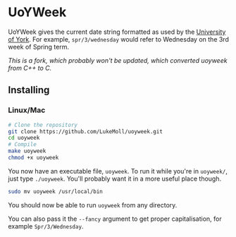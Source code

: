 # UoYWeek
UoYWeek gives the current date string formatted as used by the [University of York](https://www.york.ac.uk/). For example, `spr/3/wednesday` would refer to Wednesday on the 3rd week of Spring term.

_This is a fork, which probably won't be updated, which converted uoyweek from C++ to C._

## Installing
### Linux/Mac
```bash
# Clone the repository
git clone https://github.com/LukeMoll/uoyweek.git
cd uoyweek
# Compile
make uoyweek
chmod +x uoyweek
```
You now have an executable file, `uoyweek`. To run it while you're in `uoyweek/`, just type `./uoyweek`. You'll probably want it in a more useful place though.
```bash
sudo mv uoyweek /usr/local/bin
```
You should now be able to run `uoyweek` from any directory.

You can also pass it the `--fancy` argument to get proper capitalisation, for example `Spr/3/Wednesday`.

<!-- TODO Windows instructions -->
